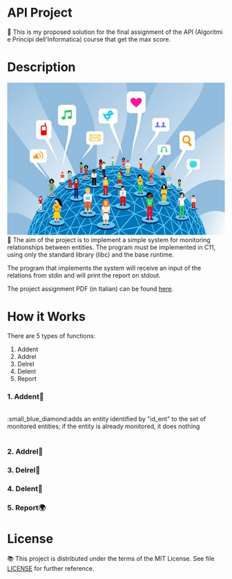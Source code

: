 # API Project
:small_blue_diamond: This is my proposed solution for the final assignment of the API (Algoritmi e Principi dell'Informatica) course that get the max score.

# Description
![alt text](Docs/social-network.jpg?raw=true)
<br/>
:small_blue_diamond: The aim of the project is to implement a simple system for monitoring relationships between entities. The program must be implemented in C11, using only the standard library (libc) and the base runtime.<br/>

The program that implements the system will receive an input of the relations from stdin and will print the report on stdout.<br/>

The project assignment PDF (in Italian) can be found [here](Docs/ProvaFinale2019.pdf).<br/>



# How it Works

There are 5 types of functions:
1. Addent<br/>
2. Addrel<br/>
3. Delrel <br/>
4. Delent <br/>
5. Report <br/>

### 1. Addent:walking:
<br/>
:small_blue_diamond:adds an entity identified by "id_ent" to the set of monitored entities; if the entity is already monitored, it does nothing<br/><br/>

### 2. Addrel:couple:

### 3. Delrel:put_litter_in_its_place:

### 4. Delent:no_pedestrians:

### 5. Report:earth_africa:

# License

:books: This project is distributed under the terms of the MIT License. See file [LICENSE](LICENSE) for further reference.
